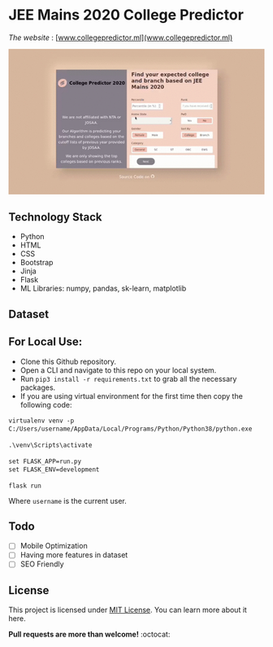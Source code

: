 # JEE Mains 2020 College Predictor
*The website* : [www.collegepredictor.ml](www.collegepredictor.ml)

![Web Demo](data/demo.gif)

## Technology Stack
- Python
- HTML
- CSS
- Bootstrap
- Jinja
- Flask
- ML Libraries: numpy, pandas, sk-learn, matplotlib

## Dataset


## For Local Use:
- Clone this Github repository.
- Open a CLI and navigate to this repo on your local system.
- Run `pip3 install -r requirements.txt` to grab all the necessary packages.
- If you are using virtual environment for the first time then copy the following code:

```
virtualenv venv -p C:/Users/username/AppData/Local/Programs/Python/Python38/python.exe

.\venv\Scripts\activate

set FLASK_APP=run.py
set FLASK_ENV=development

flask run
```
Where `username` is the current user.

## Todo
- [ ] Mobile Optimization
- [ ] Having more features in dataset
- [ ] SEO Friendly

## License
This project is licensed under [MIT License](LICENSE.txt). You can learn more about it here. 

**Pull requests are more than welcome!** :octocat:
